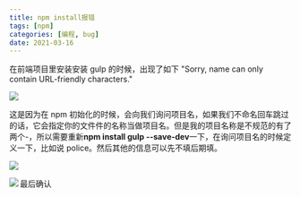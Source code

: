 ```yaml
---
title: npm install报错
tags: [npm]
categories: [编程, bug]
date: 2021-03-16
---
```


在前端项目里安装安装 gulp 的时候，出现了如下 "Sorry, name can only contain URL-friendly characters."

<!--more-->

<img src="https://raw.githubusercontent.com/Smileye-v/Smileye-v.github.io/main/_posts/images/2021-03-16-01.png" align="left">
<div style="clear: both;"></div>

这是因为在 npm 初始化的时候，会向我们询问项目名，如果我们不命名回车跳过的话，它会指定你的文件件的名称当做项目名。但是我的项目名称是不规范的有了两个-，所以需要重新**npm install gulp --save-dev**一下，在询问项目名的时候定义一下，比如说 police。然后其他的信息可以先不填后期填。

 <img src="https://raw.githubusercontent.com/Smileye-v/Smileye-v.github.io/main/_posts/images/2021-03-16-02.png" align="left">
 <div style="clear: both;"></div>
 
 最后确认
 <img src="https://raw.githubusercontent.com/Smileye-v/Smileye-v.github.io/main/_posts/images/2021-03-16-03.png" align="left">
 <div style="clear: both;"></div>
